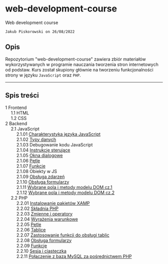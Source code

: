 # web-development-course

Web development course

`Jakub Piskorowski on 26/08/2022`

## Opis

Repozytorium "web-development-course" zawiera zbiór materiałów wykorzystywanych w programie nauczania tworzenia stron internetowych od podstaw. Kurs został skupiony głównie na tworzeniu funkcjonalności strony w języku `JavaScript` oraz `PHP`. 

---

## Spis treści
1 Frontend \
&emsp; 1.1 HTML \
&emsp; 1.2 CSS \
2 Backend \
&emsp; 2.1 JavaScript \
&emsp; &emsp; 2.1.01 [Charakterystyka języka JavaScript](2-backend/2-1-javascript/2-1-01-charakterystyka-jezyka/README.md) \
&emsp; &emsp; 2.1.02 [Typy danych](2-backend/2-1-javascript/2-1-02-typy-danych/README.md) \
&emsp; &emsp; 2.1.03 Debugowanie kodu JavaScript\
&emsp; &emsp; 2.1.04 [Instrukcje sterujące](2-backend/2-1-javascript/2-1-04-instrukcje-sterujace/README.md) \
&emsp; &emsp; 2.1.05 [Okna dialogowe](2-backend/2-1-javascript/2-1-05-okna-dialogowe/README.md) \
&emsp; &emsp; 2.1.06 [Pętle](2-backend/2-1-javascript/2-1-06-petle/README.md) \
&emsp; &emsp; 2.1.07 [Funkcje](2-backend/2-1-javascript/2-1-07-funkcje/README.md) \
&emsp; &emsp; 2.1.08 Obiekty w JS \
&emsp; &emsp; 2.1.09 [Obsługa zdarzeń](2-backend/2-1-javascript/2-1-09-obsluga-zdarzen/README.md) \
&emsp; &emsp; 2.1.10 [Obsługa formularzy](2-backend/2-1-javascript/2-1-10-obsluga-formularzy/README.md) \
&emsp; &emsp; 2.1.11 [Wybrane pola i metody modelu DOM cz.1](2-backend/2-1-javascript/2-1-11-dom-cz1/README.md) \
&emsp; &emsp; 2.1.12 [Wybrane pola i metody modelu DOM cz.2](2-backend/2-1-javascript/2-1-12-dom-cz2/README.md) \
&emsp; 2.2 PHP \
&emsp; &emsp; 2.2.01 [Instalowanie pakietów XAMP](2-backend/2-2-php/2-2-01-instalowanie-xamp/README.md) \
&emsp; &emsp; 2.2.02 [Składnia PHP](2-backend/2-2-php/2-2-02-skladnia-php/README.md) \
&emsp; &emsp; 2.2.03 [Zmienne i operatory](2-backend/2-2-php/2-2-03-zmienne-operatory/README.md) \
&emsp; &emsp; 2.2.04 [Wyrażenia warunkowe](2-backend/2-2-php/2-2-04-wyrazenia-warunkowe/README.md) \
&emsp; &emsp; 2.2.05 [Pętle](2-backend/2-2-php/2-2-05-petle/README.md) \
&emsp; &emsp; 2.2.06 [Tablice](2-backend/2-2-php/2-2-06-Tablice/README.md) \
&emsp; &emsp; 2.2.07 [Zastosowanie funkcji do obsługi tablic](2-backend/2-2-php/2-2-07-funkcje-do-tablic/README.md) \
&emsp; &emsp; 2.2.08 [Obsługa formularzy](2-backend/2-2-php/2-2-08-obsluga-formularzy/README.md) \
&emsp; &emsp; 2.2.09 [Funkcje](2-backend/2-2-php/2-2-09-funkcje/README.md) \
&emsp; &emsp; 2.2.10 [Sesja i ciasteczka](2-backend/2-2-php/2-2-10-sesja-ciasteczka/README.md) \
&emsp; &emsp; 2.2.11 [Połączenie z bazą MySQL za pośrednictwem PHP](2-backend/2-2-php/2-2-11-mysql-z-php/README.md)



